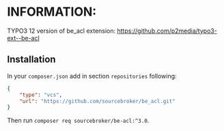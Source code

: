 # INFORMATION:

TYPO3 12 version of be_acl extension: https://github.com/p2media/typo3-ext--be-acl


## Installation

In your `composer.json` add in section `repositories` following:

```json
{
    "type": "vcs",
    "url": "https://github.com/sourcebroker/be_acl.git"
}
```

Then run `composer req sourcebroker/be-acl:^3.0`.
